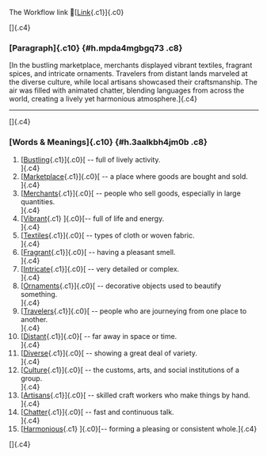 The Workflow link
👏[[Link](https://www.google.com/url?q=http://www.google.com&sa=D&source=editors&ust=1756016419314897&usg=AOvVaw0cG-Qjnv4kyUnT2s1fRfhY){.c1}]{.c0}

[]{.c4}

### [Paragraph]{.c10} {#h.mpda4mgbgq73 .c8}

[In the bustling marketplace, merchants displayed vibrant textiles,
fragrant spices, and intricate ornaments. Travelers from distant lands
marveled at the diverse culture, while local artisans showcased their
craftsmanship. The air was filled with animated chatter, blending
languages from across the world, creating a lively yet harmonious
atmosphere.]{.c4}

------------------------------------------------------------------------

[]{.c4}

### [Words & Meanings]{.c10} {#h.3aalkbh4jm0b .c8}

1.  [[Bustling](https://www.google.com/url?q=http://www.google.com&sa=D&source=editors&ust=1756016419316214&usg=AOvVaw3RT8kAhoq1s_xVYG9Rj58R){.c1}]{.c0}[ --
    full of lively activity.\
    ]{.c4}
2.  [[Marketplace](https://www.google.com/url?q=http://www.google.com&sa=D&source=editors&ust=1756016419316415&usg=AOvVaw1tPysPgxajuTdYJwu90-eP){.c1}]{.c0}[ --
    a place where goods are bought and sold.\
    ]{.c4}
3.  [[Merchants](https://www.google.com/url?q=http://www.google.com&sa=D&source=editors&ust=1756016419316657&usg=AOvVaw18fGu_asBsjfSNcc0VBFpd){.c1}]{.c0}[ --
    people who sell goods, especially in large quantities.\
    ]{.c4}
4.  [[Vibrant](https://www.google.com/url?q=http://www.google.com&sa=D&source=editors&ust=1756016419316882&usg=AOvVaw0rLJeNZwUkPUDtGZu5qMr2){.c1}
    ]{.c0}[-- full of life and energy.\
    ]{.c4}
5.  [[Textiles](https://www.google.com/url?q=http://www.google.com&sa=D&source=editors&ust=1756016419317025&usg=AOvVaw3dfvCCuVp_EUyQIc_1gBzu){.c1}]{.c0}[ --
    types of cloth or woven fabric.\
    ]{.c4}
6.  [[Fragrant](https://www.google.com/url?q=http://www.google.com&sa=D&source=editors&ust=1756016419317375&usg=AOvVaw357FQ2F_nWdZjYCRmwC_1l){.c1}]{.c0}[ --
    having a pleasant smell.\
    ]{.c4}
7.  [[Intricate](https://www.google.com/url?q=http://www.google.com&sa=D&source=editors&ust=1756016419317706&usg=AOvVaw2Hix9jwzoerBagf4yaS-a4){.c1}]{.c0}[ --
    very detailed or complex.\
    ]{.c4}
8.  [[Ornaments](https://www.google.com/url?q=http://www.google.com&sa=D&source=editors&ust=1756016419317941&usg=AOvVaw0cXj8LjRNrrpKiu7p7_v_3){.c1}]{.c0}[ --
    decorative objects used to beautify something.\
    ]{.c4}
9.  [[Travelers](https://www.google.com/url?q=http://www.google.com&sa=D&source=editors&ust=1756016419318192&usg=AOvVaw0UfuGkgXcBWsE3TdLN3bvD){.c1}]{.c0}[ --
    people who are journeying from one place to another.\
    ]{.c4}
10. [[Distant](https://www.google.com/url?q=http://www.google.com&sa=D&source=editors&ust=1756016419318606&usg=AOvVaw2WFTKYclyMG3J1IYnE2-Wr){.c1}]{.c0}[ --
    far away in space or time.\
    ]{.c4}
11. [[Diverse](https://www.google.com/url?q=http://www.google.com&sa=D&source=editors&ust=1756016419318893&usg=AOvVaw0tPgSGcW8OuYCWy50vQALX){.c1}]{.c0}[ --
    showing a great deal of variety.\
    ]{.c4}
12. [[Culture](https://www.google.com/url?q=http://www.google.com&sa=D&source=editors&ust=1756016419319198&usg=AOvVaw1tTuGnjaUTiieME2Vgkr6z){.c1}]{.c0}[ --
    the customs, arts, and social institutions of a group.\
    ]{.c4}
13. [[Artisans](https://www.google.com/url?q=http://www.google.com&sa=D&source=editors&ust=1756016419319417&usg=AOvVaw1qkpjvuZT4zcRt1wIYgl2Q){.c1}]{.c0}[ --
    skilled craft workers who make things by hand.\
    ]{.c4}
14. [[Chatter](https://www.google.com/url?q=http://www.google.com&sa=D&source=editors&ust=1756016419319708&usg=AOvVaw0-e7eXYaHTviuuIsNCOxcW){.c1}]{.c0}[ --
    fast and continuous talk.\
    ]{.c4}
15. [[Harmonious](https://www.google.com/url?q=http://www.google.com&sa=D&source=editors&ust=1756016419319991&usg=AOvVaw3CXlzzeokg6v67R_mQEm32){.c1}
    ]{.c0}[-- forming a pleasing or consistent whole.]{.c4}

[]{.c4}

